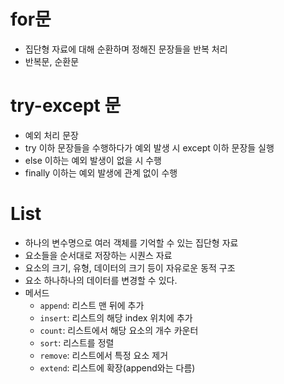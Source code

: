 # for문

- 집단형 자료에 대해 순환하며 정해진 문장들을 반복 처리
- 반복문, 순환문

# try-except 문

- 예외 처리 문장
- try 이하 문장들을 수행하다가 예외 발생 시 except 이하 문장들 실행
- else 이하는 예외 발생이 없을 시 수행
- finally 이하는 예외 발생에 관계 없이 수행

# List

- 하나의 변수명으로 여러 객체를 기억할 수 있는 집단형 자료
- 요소들을 순서대로 저장하는 시퀀스 자료
- 요소의 크기, 유형, 데이터의 크기 등이 자유로운 동적 구조
- 요소 하나하나의 데이터를 변경할 수 있다.
- 메서드
  - `append`: 리스트 맨 뒤에 추가
  - `insert`: 리스트의 해당 index 위치에 추가
  - `count`: 리스트에서 해당 요소의 개수 카운터
  - `sort`: 리스트를 정렬
  - `remove`: 리스트에서 특정 요소 제거
  - `extend`: 리스트에 확장(append와는 다름)